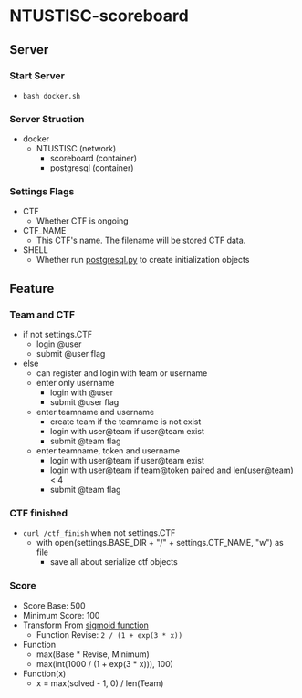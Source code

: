 # NTUSTISC-scoreboard

## Server
### Start Server
- `bash docker.sh`

### Server Struction
- docker
	- NTUSTISC (network)
		- scoreboard (container)
		- postgresql (container)

### Settings Flags
- CTF
	- Whether CTF is ongoing
- CTF_NAME
	- This CTF's name. The filename will be stored CTF data.
- SHELL
	- Whether run [postgresql.py](postgresql.py) to create initialization objects

## Feature
### Team and CTF
- if not settings.CTF
	- login @user
	- submit @user flag
- else
	- can register and login with team or username
	- enter only username
		- login with @user
		- submit @user flag
	- enter teamname and username
		- create team if the teamname is not exist
		- login with user@team if user@team exist
		- submit @team flag
	- enter teamname, token and username
		- login with user@team if user@team exist
		- login with user@team if team@token paired and len(user@team) < 4
		- submit @team flag

### CTF finished
- `curl /ctf_finish` when not settings.CTF
	- with open(settings.BASE_DIR + "/" + settings.CTF_NAME, "w") as file
		- save all about serialize ctf objects

### Score
- Score Base: 500
- Minimum Score: 100
- Transform From [sigmoid function](https://en.wikipedia.org/wiki/Sigmoid_function)
	- Function Revise: `2 / (1 + exp(3 * x))`
- Function
	- max(Base * Revise, Minimum)
	- max(int(1000 / (1 + exp(3 * x))), 100)
- Function(x)
	- x = max(solved - 1, 0) / len(Team)
